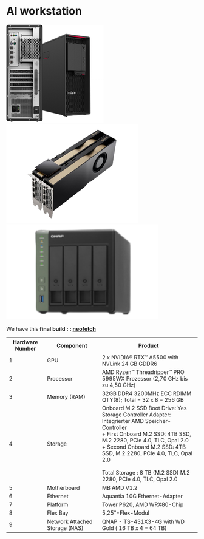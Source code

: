 # AI workstation

<img src="img/p620.png" height=260px><a> </a><img src="img/2xa5500.png" height=260px><a> </a><img src="img/qnap.png" height=250px>
<br />

We have this<b> final build : : [neofetch](https://twitter.com/florist_notes/status/1628860764306960384)</b>



<table style="width:100%" >
<tr>
<th>Hardware Number</th>
<th>Component</th>
<th>Product</th>
</tr>

<tr>
<td>1</td>
<td>GPU</td>
<td>2 x NVIDIA® RTX™ A5500 with NVLink 24 GB GDDR6</td>
</tr>

<tr>
<td>2</td>
<td>Processor</td>
<td>AMD Ryzen™ Threadripper™ PRO 5995WX Prozessor
(2,70 GHz bis zu 4,50 GHz)</td>
</tr>

<tr>
<td>3</td>
<td>Memory (RAM)</td>
<td>32GB DDR4 3200MHz ECC RDIMM QTY(8); Total = 32 x 8 = 256 GB</td>
</tr>

<tr>
<td>4</td>
<td>Storage</td>
<td>
Onboard M.2 SSD Boot Drive: Yes <br />
Storage Controller Adapter: Integrierter AMD Speicher-Controller<br />
+ First Onboard M.2 SSD: 4TB SSD, M.2 2280, PCIe 4.0, TLC, Opal 2.0 <br />
+ Second Onboard M.2 SSD: 4TB SSD, M.2 2280, PCIe 4.0, TLC, Opal 2.0<br />
<br />
Total Storage : 8 TB (M.2 SSD) M.2 2280, PCIe 4.0, TLC, Opal 2.0<br />
</td>
</tr>

<tr>
<td>5</td>
<td>Motherboard</td>
<td>MB AMD V1.2</td>
</tr>

<tr>
<td>6</td>
<td>Ethernet</td>
<td>Aquantia 10G Ethernet-Adapter</td>
</tr>

<tr>
<td>7</td>
<td>Platform</td>
<td>Tower P620, AMD WRX80-Chip</td>
</tr>

<tr>
<td>8</td>
<td>Flex Bay</td>
<td>5,25"-Flex-Modul</td>
</tr>

<tr>
<td>9</td>
<td>Network Attached Storage (NAS)</td>
<td>QNAP - TS-431X3-4G with WD Gold ( 16 TB x 4 = 64 TB)

</td>
</tr>
</table>
